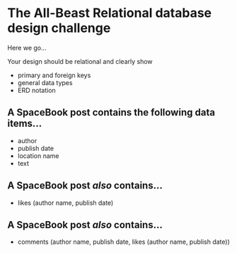 # The All-Beast Relational database design challenge

Here we go...

Your design should be relational and clearly show 

* primary and foreign keys
* general data types
* ERD notation 

## A SpaceBook post contains the following data items...

* author
* publish date
* location name
* text

## A SpaceBook post *also* contains...

* likes (author name, publish date)

## A SpaceBook post *also* contains...

* comments (author name, publish date, likes (author name, publish date))
